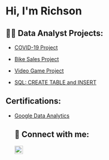 <h1>Hi, I'm Richson 

<h2>👨‍💻   Data Analyst Projects:</h2>

- [COVID-19 Project](https://public.tableau.com/app/profile/richson.owusu/viz/CanadaCOVID-19Tracker/COVIDTracker?publish=yes)
  
- [Bike Sales Project](https://github.com/Richson1/Bike-Sales-Project/blob/RichData/Excel%20Project.xlsx) 

- [Video Game Project](https://public.tableau.com/app/profile/richson.owusu/viz/videogame_16742294253000/Dashboard1?publish=yes)

- [SQL: CREATE TABLE and INSERT](https://github.com/Richson1/SQL-Code)
  



<h2> Certifications:</h2>

- [Google Data Analytics](https://www.credly.com/badges/9a85fbe4-ebb5-4e86-a5f3-f2804f6d6f61/linked_in_profile)
  <h2> 🤳 Connect with me:</h2>
  
  [<img align="left" alt="richson-owusu | LinkedIn" width="22px" src="https://cdn.jsdelivr.net/npm/simple-icons@v3/icons/linkedin.svg" />][linkedin]

  
  [linkedin]: https://www.linkedin.com/in/richson-owusu-5a7999230/
<!--
